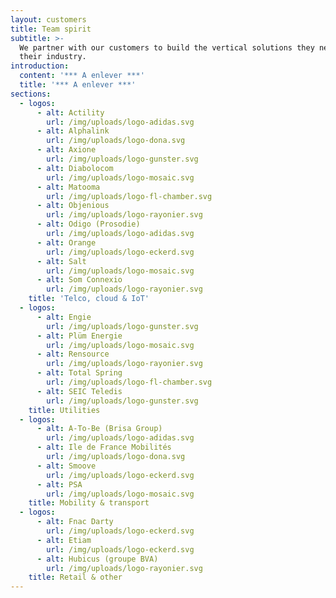 ```yaml
---
layout: customers
title: Team spirit
subtitle: >-
  We partner with our customers to build the vertical solutions they need for
  their industry.
introduction:
  content: '*** A enlever ***'
  title: '*** A enlever ***'
sections:
  - logos:
      - alt: Actility
        url: /img/uploads/logo-adidas.svg
      - alt: Alphalink
        url: /img/uploads/logo-dona.svg
      - alt: Axione
        url: /img/uploads/logo-gunster.svg
      - alt: Diabolocom
        url: /img/uploads/logo-mosaic.svg
      - alt: Matooma
        url: /img/uploads/logo-fl-chamber.svg
      - alt: Objenious
        url: /img/uploads/logo-rayonier.svg
      - alt: Odigo (Prosodie)
        url: /img/uploads/logo-adidas.svg
      - alt: Orange
        url: /img/uploads/logo-eckerd.svg
      - alt: Salt
        url: /img/uploads/logo-mosaic.svg
      - alt: Som Connexio
        url: /img/uploads/logo-rayonier.svg
    title: 'Telco, cloud & IoT'
  - logos:
      - alt: Engie
        url: /img/uploads/logo-gunster.svg
      - alt: Plüm Energie
        url: /img/uploads/logo-mosaic.svg
      - alt: Rensource
        url: /img/uploads/logo-rayonier.svg
      - alt: Total Spring
        url: /img/uploads/logo-fl-chamber.svg
      - alt: SEIC Teledis
        url: /img/uploads/logo-gunster.svg
    title: Utilities
  - logos:
      - alt: A-To-Be (Brisa Group)
        url: /img/uploads/logo-adidas.svg
      - alt: Ile de France Mobilités
        url: /img/uploads/logo-dona.svg
      - alt: Smoove
        url: /img/uploads/logo-eckerd.svg
      - alt: PSA
        url: /img/uploads/logo-mosaic.svg
    title: Mobility & transport
  - logos:
      - alt: Fnac Darty
        url: /img/uploads/logo-eckerd.svg
      - alt: Etiam
        url: /img/uploads/logo-eckerd.svg
      - alt: Hubicus (groupe BVA)
        url: /img/uploads/logo-rayonier.svg
    title: Retail & other
---
```


